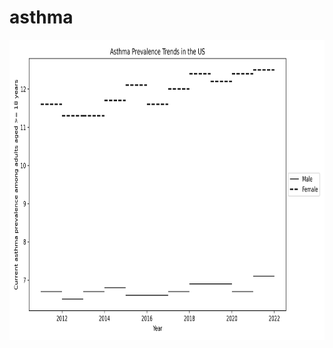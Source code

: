 # asthma

<img src='Current asthma prevalence among adults aged = 18 years.png' width=640 height=480>
